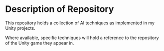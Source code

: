 # Description of Repository

This repository holds a collection of AI techniques as implemented in my Unity projects.

Where available, specific techniques will hold a reference to the repository of the Unity game they appear in.
